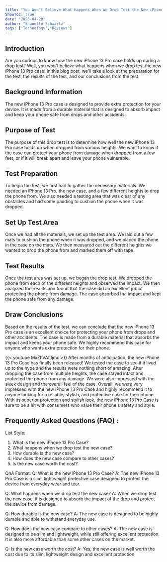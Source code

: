 ```yaml
---
title: "You Won't Believe What Happens When We Drop Test the New iPhone 13 Pro Case!"
ShowToc: true 
date: "2023-04-28"
author: "Shanelle Schwartz" 
tags: ["Technology","Reviews"]
---
```

## Introduction

Are you curious to know how the new iPhone 13 Pro case holds up during a drop test? Well, you won't believe what happens when we drop test the new iPhone 13 Pro case! In this blog post, we'll take a look at the preparation for the test, the results of the test, and our conclusions from the test.

## Background Information

The new iPhone 13 Pro case is designed to provide extra protection for your device. It is made from a durable material that is designed to absorb impact and keep your phone safe from drops and other accidents.

## Purpose of Test

The purpose of this drop test is to determine how well the new iPhone 13 Pro case holds up when dropped from various heights. We want to know if the case can protect your phone from damage when dropped from a few feet, or if it will break apart and leave your phone vulnerable.

## Test Preparation

To begin the test, we first had to gather the necessary materials. We needed an iPhone 13 Pro, the new case, and a few different heights to drop the phone from. We also needed a testing area that was clear of any obstacles and had some padding to cushion the phone when it was dropped.

## Set Up Test Area

Once we had all the materials, we set up the test area. We laid out a few mats to cushion the phone when it was dropped, and we placed the phone in the case on the mats. We then measured out the different heights we wanted to drop the phone from and marked them off with tape.

## Test Results

Once the test area was set up, we began the drop test. We dropped the phone from each of the different heights and observed the impact. We then analyzed the results and found that the case did an excellent job of protecting the phone from damage. The case absorbed the impact and kept the phone safe from any damage.

## Draw Conclusions

Based on the results of the test, we can conclude that the new iPhone 13 Pro case is an excellent choice for protecting your phone from drops and other accidents. The case is made from a durable material that absorbs the impact and keeps your phone safe. We highly recommend this case for anyone who wants extra protection for their phone.

{{< youtube MxZhVAfJjmc >}} 
After months of anticipation, the new iPhone 13 Pro Case has finally been released! We tested the case to see if it lived up to the hype and the results were nothing short of amazing. After dropping the case from multiple heights, the case stayed intact and protected the phone from any damage. We were also impressed with the sleek design and the overall feel of the case. Overall, we were very impressed with the new iPhone 13 Pro Case and highly recommend it to anyone looking for a reliable, stylish, and protective case for their phone. With its superior protection and stylish look, the new iPhone 13 Pro Case is sure to be a hit with consumers who value their phone's safety and style.

## Frequently Asked Questions (FAQ) :
List Style:

1. What is the new iPhone 13 Pro Case? 
2. What happens when we drop test the new case? 
3. How durable is the new case? 
4. How does the new case compare to other cases? 
5. Is the new case worth the cost?

QnA Format:
Q: What is the new iPhone 13 Pro Case? 
A: The new iPhone 13 Pro Case is a slim, lightweight protective case designed to protect the device from everyday wear and tear.

Q: What happens when we drop test the new case? 
A: When we drop test the new case, it is designed to absorb the impact of the drop and protect the device from damage.

Q: How durable is the new case? 
A: The new case is designed to be highly durable and able to withstand everyday use.

Q: How does the new case compare to other cases? 
A: The new case is designed to be slim and lightweight, while still offering excellent protection. It is also more affordable than some other cases on the market.

Q: Is the new case worth the cost? 
A: Yes, the new case is well worth the cost due to its slim, lightweight design and excellent protection.


